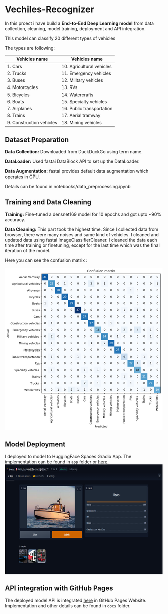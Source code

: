 # Vechiles-Recognizer
In this proect i have build a **End-to-End Deep Learning model** from data collection, cleaning, model training, deployment and API integration.

This model can classify 20 different types of vehicles 

The types are following:

| Vehicles name | Vehicles name |
|--------|------|
| 1. Cars | 10. Agricultural vehicles |
| 2. Trucks | 11. Emergency vehicles |
| 3. Buses | 12. Military vehicles |
| 4. Motorcycles | 13. RVs |
| 5. Bicycles | 14. Watercrafts | 
| 6. Boats | 15. Specialty vehicles |
| 7. Airplanes | 16. Public transportation | 
| 8. Trains |  17. Aerial tramway |
| 9. Construction vehicles |  18. Mining vehicles |

## Dataset Preparation 

**Data Collection:** Downloaded from DuckDuckGo using term name.

**DataLoader:** Used fastai DataBlock API to set up the DataLoader.

**Data Augmentation:** fastai provides default data augmentation which operates in GPU.

Details can be found in notebooks/data_preprocessing.ipynb


## Training and Data Cleaning

**Training:** Fine-tuned a densnet169 model for 10 epochs and got upto ~90% accuracy.

**Data Cleaning:** This part took the highest time. Since I collected data from browser, there were many noises and same kind of vehicles.
I cleaned and updated data using fastai ImageClassifierCleaner. I cleaned the data each time after training or finetuning, except for the last time which was the final iteration of the model.

Here you can see the confusion matrix :

![Alt text](confusion_matrix.png)

## Model Deployment
I deployed to model to HuggingFace Spaces Gradio App. The implementation can be found in `app` folder or [here](https://huggingface.co/spaces/AkibIqbal/vehicle-recognizer). <br/>
<img src = "hugo_app.png" width="700" height="350">

## API integration with GitHub Pages
The deployed model API is integrated [here](https://akibiqbal98.github.io/Vechiles-Recognizer/) in GitHub Pages Website. Implementation and other details can be found in `docs` folder.
